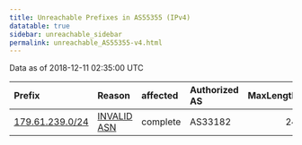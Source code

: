 ```yaml
---
title: Unreachable Prefixes in AS55355 (IPv4)
datatable: true
sidebar: unreachable_sidebar
permalink: unreachable_AS55355-v4.html
---
```


Data as of 2018-12-11 02:35:00 UTC


<div class="datatable-begin"></div>

| Prefix                                                   | Reason                                                                                                 | affected   | Authorized AS   |   MaxLength | Anchor                                         |   unreachable /24s |
|:---------------------------------------------------------|:-------------------------------------------------------------------------------------------------------|:-----------|:----------------|------------:|:-----------------------------------------------|-------------------:|
| [179.61.239.0/24](https://stat.ripe.net/179.61.239.0/24) | [INVALID ASN](https://rpki-validator.ripe.net/announcement-preview?asn=AS55355&prefix=179.61.239.0/24) | complete   | AS33182         |          24 | [LACNIC](unreachable_LACNIC_RPKI_Root-v4.html) |                  1 |

<div class="datatable-end"></div>